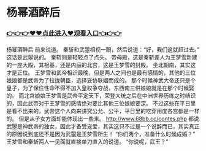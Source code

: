 # 杨幂酒醉后

### <a href="https://github.com/xinfue/dunp/issues/2">👉👉👉♥♥点此进入♥观看入口👈👉👉</a>

杨幂酒醉后
 前来说道。
    秦斩和武曌相视一眼，然后说道：“好，我们这就赶过去。”
    这话是武曌说的。
    秦斩则是轻轻点了点头。
    帝母殿，这是秦斩差人为王梦雪新建的一座大殿，其根基，还是内庭的北宫，这是王梦雪的封殿。
    坐北朝南，其实这才是正位。
    王梦雪和武帝相识最晚，但是两人之间也是最有感情的，其他的三位娘娘都是武帝为了拉拢朝臣，选择妥协联姻而成的。
    那个时候神武大帝还只是个皇子，为了保住性命不得不加入皇权争夺战，东西南三供娘娘就是在那个时候娶的。
    而北宫娘娘王梦雪是武帝平定天下，荣登大统之后在中洲世界历练之时结识的，因此武帝对于王梦雪的感情绝对要比其他三位娘娘要深。
    不过这些在平日里是看不出来的，武帝这个人向来讲究公允、公平，平日里的吃穿用度各宫都是一样的。
    但是从子女方面却能体现出一些来。
    http://www.68bb.cc/contes.php
    都说武曌是神武帝的独女，因此才备受宠爱，其实这只不过是一个说辞而已，其实真正的原因说到底还不是因为武曌是王梦雪所生！
    “你们两个，准备什么时候成婚？”
    王梦雪和秦斩两人一见面就直接单刀直入的说道。
    “你说呢，武王？”
